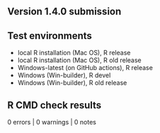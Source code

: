 ## Version 1.4.0 submission

## Test environments

-   local R installation (Mac OS), R release
-   local R installation (Mac OS), R old release
-   Windows-latest (on GitHub actions), R release
-   Windows (Win-builder), R devel
-   Windows (Win-builder), R old release

## R CMD check results

0 errors \| 0 warnings \| 0 notes
